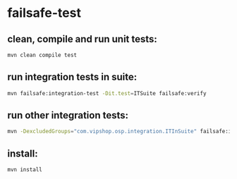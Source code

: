 # failsafe-test
## clean, compile and run unit tests:
```bash
mvn clean compile test
```
## run integration tests in suite:
```bash
mvn failsafe:integration-test -Dit.test=ITSuite failsafe:verify
```
## run other integration tests:
```bash
mvn -DexcludedGroups="com.vipshop.osp.integration.ITInSuite" failsafe:integration-test failsafe:verify
```
## install:
```bash
mvn install
```
